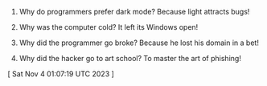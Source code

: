  
1. Why do programmers prefer dark mode? 
Because light attracts bugs!

2. Why was the computer cold? 
It left its Windows open!

3. Why did the programmer go broke? 
Because he lost his domain in a bet!

4. Why did the hacker go to art school? 
To master the art of phishing!
 
[ 
Sat Nov  4 01:07:19 UTC 2023
 ]
